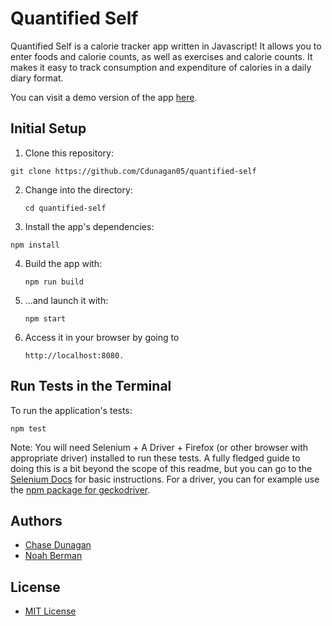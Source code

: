 # Quantified Self

Quantified Self is a calorie tracker app written in Javascript! It allows you to enter foods and calorie counts, as well as exercises and calorie counts. It makes it easy to track consumption and expenditure of calories in a daily diary format. 

You can visit a demo version of the app [here](https://cdunagan05.github.io/quantified-self/). 

## Initial Setup

1. Clone this repository: 
  
  ```
  git clone https://github.com/Cdunagan05/quantified-self
  ```

2. Change into the directory: 

	```
	cd quantified-self
	```

3. Install the app's dependencies:

  ```
  npm install
  ```

4. Build the app with:

	```
	npm run build
	```

5. ...and launch it with:

	```
	npm start
	```
	
6. Access it in your browser by going to

	```
	http://localhost:8080. 
	```

## Run Tests in the Terminal

To run the application's tests:

	npm test
	
Note: You will need Selenium + A Driver + Firefox (or other browser with appropriate driver) installed to run these tests. A fully fledged guide to doing this is a bit beyond the scope of this readme, but you can go to the [Selenium Docs](https://seleniumhq.github.io/selenium/docs/api/javascript/) for basic instructions. For a driver, you can for example use the [npm package for geckodriver](https://www.npmjs.com/package/geckodriver). 

## Authors

 - [Chase Dunagan](https://github.com/Cdunagan05)
 - [Noah Berman](https://github.com/bermannoah)
 
## License 

 - [MIT License](https://github.com/Cdunagan05/quantified-self/LICENSE.txt)
 